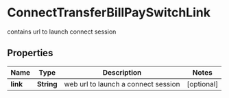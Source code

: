 

# ConnectTransferBillPaySwitchLink

contains url to launch connect session

## Properties

| Name | Type | Description | Notes |
|------------ | ------------- | ------------- | -------------|
|**link** | **String** | web url to launch a connect session |  [optional] |



